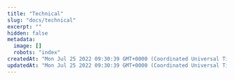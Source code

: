 ```yaml
---
title: "Technical"
slug: "docs/technical"
excerpt: ""
hidden: false
metadata: 
  image: []
  robots: "index"
createdAt: "Mon Jul 25 2022 09:30:39 GMT+0000 (Coordinated Universal Time)"
updatedAt: "Mon Jul 25 2022 09:30:39 GMT+0000 (Coordinated Universal Time)"
---
```

